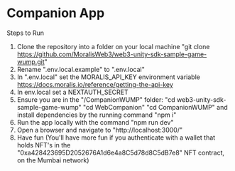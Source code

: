 
# Companion App

Steps to Run

 1. Clone the repository into a folder on your local machine "git clone https://github.com/MoralisWeb3/web3-unity-sdk-sample-game-wump.git"
 2. Rename ".env.local.example" to ".env.local"
 3. In ".env.local" set the MORALIS_API_KEY environment variable https://docs.moralis.io/reference/getting-the-api-key
 4. In env.local set a NEXTAUTH_SECRET
 5. Ensure you are in the "/CompanionWUMP" folder:
    "cd web3-unity-sdk-sample-game-wump"
    "cd WebCompanion"
    "cd CompanionWUMP"
 and install dependencies by the running command "npm i"
 6. Run the app locally with the command "npm run dev"
 7. Open a browser and navigate to "http://localhost:3000/"
 8. Have fun (You'll have more fun if you authenticate with a wallet that holds NFT's in the "0xa428423695D2052676A1d6e4a8C5d78d8C5dB7e8" NFT contract, on the Mumbai network)
